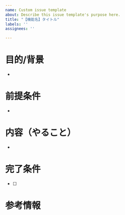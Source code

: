 ```yaml
---
name: Custom issue template
about: Describe this issue template's purpose here.
title: "【機能名】タイトル"
labels: ''
assignees: ''

---
```


# 目的/背景

- 

# 前提条件

- 
 
# 内容（やること）

-
 
# 完了条件

- [ ] 
 
# 参考情報

